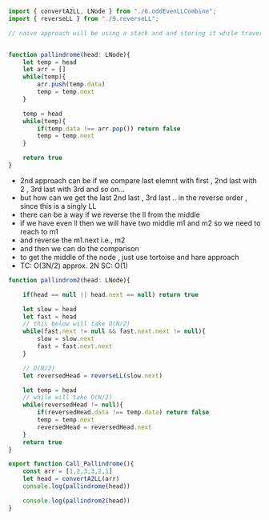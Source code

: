 ```ts

import { convertA2LL, LNode } from "./6.oddEvenLLCombine";
import { reverseLL } from "./9.reverseLL";

// naive approach will be using a stack and and storing it while traversing , again traverse from the start but this time compare each node value with the popped up value from stack, at any point if it is not equal return false if traverse throughly return true 


function pallindrome(head: LNode){
    let temp = head 
    let arr = []
    while(temp){
        arr.push(temp.data)
        temp = temp.next
    }

    temp = head
    while(temp){
        if(temp.data !== arr.pop()) return false
        temp = temp.next
    }

    return true
}
```
-  2nd approach can be if we compare last elemnt with first , 2nd last with 2 , 3rd last with 3rd and so on...
- but how can we get the last 2nd last , 3rd last .. in the reverse order , since this is a singly LL
- there can be a way if we reverse the ll from the middle 
- if we have even ll then we will have two middle m1 and m2 so we need to reach to m1
- and reverse the m1.next i.e., m2 
- and then we can do the comparison
- to get the middle of the node , just use tortoise and hare approach 
- TC: O(3N/2) approx. 2N SC: O(1)

```ts
function pallindrom2(head: LNode){

    if(head == null || head.next == null) return true

    let slow = head
    let fast = head
    // this below will take O(N/2)
    while(fast.next != null && fast.next.next != null){
        slow = slow.next
        fast = fast.next.next
    }

    // O(N/2)
    let reversedHead = reverseLL(slow.next)

    let temp = head
    // while will take O(N/2)
    while(reversedHead != null){
        if(reversedHead.data !== temp.data) return false
        temp = temp.next
        reversedHead = reversedHead.next
    }
    return true
}

export function Call_Pallindrome(){
    const arr = [1,2,3,3,2,1]
    let head = convertA2LL(arr)
    console.log(pallindrome(head))

    console.log(pallindrom2(head))
}
